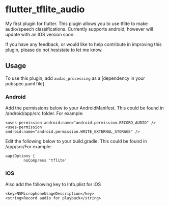 # flutter_tflite_audio

My first plugin for flutter. This plugin allows you to use tflite to make audio/speech classifications. Currently supports android, however will update with an IOS version soon.

If you have any feedback, or would like to help contribute in improving this plugin, please do not hesistate to let me know.

## Usage
To use this plugin, add `audio_processing` as a [dependency in your pubspec.yaml file]

### Android
Add the permissions below to your AndroidManifest. This could be found in  <YourApp>/android/app/src folder. For example:

```
<uses-permission android:name="android.permission.RECORD_AUDIO" />
<uses-permission android:name="android.permission.WRITE_EXTERNAL_STORAGE" />
```

Edit the following below to your build.gradle. This could be found in <YourApp>/app/src/For example:

```
aaptOptions {
        noCompress 'tflite'
```


### iOS
Also add the following key to Info.plist for iOS
```
<key>NSMicrophoneUsageDescription</key>
<string>Record audio for playback</string>
```
